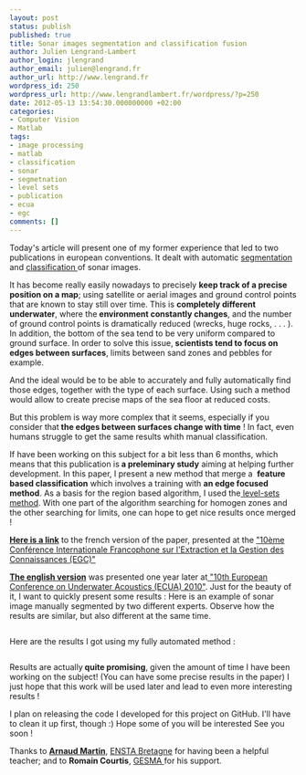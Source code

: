 ```yaml
---
layout: post
status: publish
published: true
title: Sonar images segmentation and classification fusion
author: Julien Lengrand-Lambert
author_login: jlengrand
author_email: julien@lengrand.fr
author_url: http://www.lengrand.fr
wordpress_id: 250
wordpress_url: http://www.lengrandlambert.fr/wordpress/?p=250
date: 2012-05-13 13:54:30.000000000 +02:00
categories:
- Computer Vision
- Matlab
tags:
- image processing
- matlab
- classification
- sonar
- segmetnation
- level sets
- publication
- ecua
- egc
comments: []
---
```

Today's article will present one of my former experience that led to two publications in european conventions.
It dealt with automatic <a title="segmentation wikipedia" href="http://en.wikipedia.org/wiki/Segmentation_(image_processing)" target="_blank">segmentation </a>and <a title="classification wikipedia" href="http://en.wikipedia.org/wiki/Classification_in_machine_learning" target="_blank">classification </a>of sonar images.

It has become really easily nowadays to precisely <strong>keep track of a precise position on a map</strong>; using satellite or aerial images and ground control points that are known to stay still over time.
This is <strong>completely different underwater</strong>, where the<strong> environment constantly changes</strong>, and the number of ground control points is dramatically reduced (wrecks, huge rocks, . . . ). In addition, the bottom of the sea tend to be very uniform compared to ground surface.
In order to solve this issue,<strong> scientists tend to focus on edges between surfaces</strong>, limits between sand zones and pebbles for example.

And the ideal would be to be able to accurately and fully automatically find those edges, together with the type of each surface. Using such a method would allow to create precise maps of the sea floor at reduced costs.

But this problem is way more complex that it seems, especially if you consider that<strong> the edges between surfaces change with time</strong> !
In fact, even humans struggle to get the same results whith manual classification.

If have been working on this subject for a bit less than 6 months, which means that this publication is<strong> a preleminary study</strong> aiming at helping further development.
In this paper, I present a new method that merge a  <strong>feature based classification</strong> which involves a training with <strong>an edge focused method</strong>.
As a basis for the region based algorithm, I used the<a title="level sets wikipedia" href="http://en.wikipedia.org/wiki/Level_set_method" target="_blank"> level-sets method</a>.
With one part of the algorithm searching for homogen zones and the other searching for limits, one can hope to get nice results once merged !

<strong><a title="GESMA_EGC" href="http://dl.dropbox.com/u/4286043/00_Website/01_Publis/Fusion_GESMA_EGC.pdf" target="_blank">Here is a link</a></strong> to the french version of the paper, presented at the <a title="EGC2010" href="http://www.projets.rnu.tn/egc2010/" target="_blank">"10ème Conférence Internationale Francophone sur l'Extraction et la Gestion des Connaissances (EGC)"</a>

<strong><a title="GESMA_ECUA" href="http://dl.dropbox.com/u/4286043/00_Website/01_Publis/Fusion_GESMA_ECUA.pdf" target="_blank">The english version</a></strong> was presented one year later at<a title="ECUA 2010" href="http://www.eaa-fenestra.org/event-calendar/list_of_events/2010/event.2009-06-30" target="_blank"> "10th European Conference on Underwater Acoustics (ECUA) 2010"</a>.
Just for the beauty of it, I want to quickly present some results :
Here is an example of sonar image manually segmented by two different experts. Observe how the results are similar, but also different at the same time.

<center><a href="http://dl.dropbox.com/u/4286043/expert.png"><img class="aligncenter" src="http://dl.dropbox.com/u/4286043/expert.png" alt="" border="0" /></a></center>

Here are the results I got using my fully automated method :

<center><a href="http://dl.dropbox.com/u/4286043/algo.png"><img class="aligncenter" src="http://dl.dropbox.com/u/4286043/algo.png" alt="" border="0" /></a></center>

Results are actually<strong> quite promising</strong>, given the amount of time I have been working on the subject! (You can have some precise results in the paper)
I just hope that this work will be used later and lead to even more interesting results !

I plan on releasing the code I developed for this project on GitHub. I'll have to clean it up first, though :)
Hope some of you will be interested
See you soon !

Thanks to <strong><a title="arnaud martin" href="http://www.arnaud.martin.free.fr/" target="_blank">Arnaud Martin</a></strong>, <a title="ensta bretagne" href="http://www.ensta-bretagne.fr/" target="_blank">ENSTA Bretagne</a> for having been a helpful teacher; and to <strong>Romain Courtis</strong>, <a title="gesma" href="http://www.defense.gouv.fr/dga/la-dga2/expertise-et-essais/gesma" target="_blank">GESMA </a>for his support.
